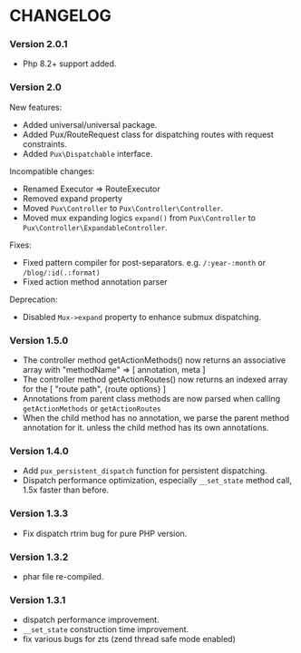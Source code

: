 CHANGELOG
==================

### Version 2.0.1
- Php 8.2+ support added.

### Version 2.0

New features:

- Added universal/universal package.
- Added Pux/RouteRequest class for dispatching routes with request constraints.
- Added `Pux\Dispatchable` interface.

Incompatible changes:

- Renamed Executor => RouteExecutor
- Removed expand property
- Moved `Pux\Controller` to `Pux\Controller\Controller`.
- Moved mux expanding logics `expand()` from `Pux\Controller` to `Pux\Controller\ExpandableController`.

Fixes:

- Fixed pattern compiler for post-separators. e.g. `/:year-:month` or `/blog/:id(.:format)`
- Fixed action method annotation parser

Deprecation:

- Disabled `Mux->expand` property to enhance submux dispatching.



### Version 1.5.0

- The controller method getActionMethods() now returns an associative array with "methodName" => [ annotation, meta ]
- The controller method getActionRoutes()  now returns an indexed array for the [ "route path", {route options} ]
- Annotations from parent class methods are now parsed when calling `getActionMethods` or `getActionRoutes`
- When the child method has no annotation, we parse the parent method
  annotation for it. unless the child method has its own annotations.

### Version 1.4.0

- Add `pux_persistent_dispatch` function for persistent dispatching.
- Dispatch performance optimization, especially `__set_state` method call, 1.5x faster than before.

### Version 1.3.3

- Fix dispatch rtrim bug for pure PHP version.

### Version 1.3.2

- phar file re-compiled.

### Version 1.3.1

- dispatch performance improvement.
- `__set_state` construction time improvement.
- fix various bugs for zts (zend thread safe mode enabled)
